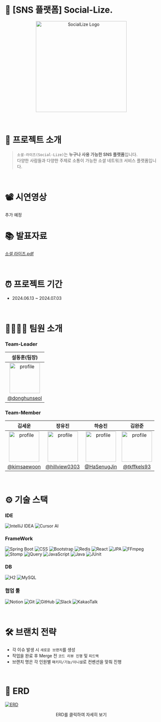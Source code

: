 # 📱 [SNS 플랫폼] Social-Lize.

<p align="center">
  <img src="https://github.com/donghunseol/social-lize/blob/dev/src/main/resources/static/images/logo.png?raw=true" alt="SocialLize Logo" width="300px">
</p>

<br>

# 📖 프로젝트 소개

> `소셜-라이즈(Social-Lize)`는 **누구나 사용 가능한 SNS 플랫폼**입니다.</br>
> 다양한 사람들과 다양한 주제로 소통이 가능한 소셜 네트워크 서비스 플랫폼입니다.</br>

<br>

# 📽️ 시연영상

추가 예정

# 📚 발표자료

[소셜 라이즈.pdf](https://drive.google.com/file/d/1zB_QkEm4FdnL-PTcJBaCADzZmVoZWAXX/view?usp=drivesdk)

<br>

# ⏰ 프로젝트 기간

- 2024.06.13 ~ 2024.07.03

<br>

# 👨‍👩‍👧‍👧 팀원 소개

### Team-Leader

|                                                        설동훈(팀장)                                                        |
|:---------------------------------------------------------------------------------------------------------------------:|
| <img src="https://ca.slack-edge.com/T06B351QHF0-U06JXGQ1DAN-c05d9be15921-512" alt="profile" width="100" height="100"> | 
|                                    [@donghunseol](https://github.com/donghunseol)                                     |

### Team-Member

|                                                   김세운                                                    |                                                   장유진                                                    |                                                   하승진                                                   |                                                   김완준                                                    |
|:--------------------------------------------------------------------------------------------------------:|:--------------------------------------------------------------------------------------------------------:| :-------------------------------------------------------------------------------------------------------:|:--------------------------------------------------------------------------------------------------------:| 
| <img src="https://avatars.githubusercontent.com/u/897777?v=4" alt="profile" width="100" height="100"> | <img src="https://avatars.githubusercontent.com/u/161176345?v=4" alt="profile" width="100" height="100"> |  <img src="https://avatars.githubusercontent.com/u/126733434?v=4" alt="profile" width="100" height="100"> | <img src="https://avatars.githubusercontent.com/u/81667935?v=4" alt="profile" width="100" height="100"> | 
|                                    [@kimsaewoon](https://github.com/kimsaewoon)                                    |                              [@hillview0303](https://github.com/hillview0303)                              |                              [@HaSenugJin](https://github.com/HaSenugJin)                               |                               [@tkffkels93](https://github.com/tkffkels93)                               |

<br>

# ⚙️ 기술 스택

### IDE

![IntelliJ IDEA](https://img.shields.io/badge/-IntelliJ%20IDEA-blue?logo=intellij-idea&logoColor=white)
![Cursor AI](https://img.shields.io/badge/-Cursor%20AI-black?logo=coursera&logoColor=white)

### FrameWork

![Spring Boot](https://img.shields.io/badge/-Spring%20Boot-brightgreen?logo=spring&logoColor=white)
![CSS](https://img.shields.io/badge/-CSS3-blue?logo=css3&logoColor=white)
![Bootstrap](https://img.shields.io/badge/BootStrap-%238511FA.svg?style=flat&logo=bootstrap&logoColor=white)
![Redis](https://img.shields.io/badge/Redis-black?logo=redis&logoColor=white)
![React](https://img.shields.io/badge/React-blue?logo=react&logoColor=white)
![JPA](https://img.shields.io/badge/JPA-red?logo=spring&logoColor=white)
![FFmpeg](https://img.shields.io/badge/FFmpeg-green?logo=ffmpeg&logoColor=white)
![Stomp](https://img.shields.io/badge/Stomp-purple?logo=stripe&logoColor=white)
![jQuery](https://img.shields.io/badge/jQuery-blue?logo=jquery&logoColor=white)
![JavaScript](https://img.shields.io/badge/JavaScript-%23323330.svg?style=flat&logo=javascript&logoColor=white)
![Java](https://img.shields.io/badge/Java-%23ED8B00.svg?style=flat&logo=openjdk&logoColor=white)
![JUnit](https://img.shields.io/badge/JUnit-green?logo=junit5&logoColor=white)

### DB

![H2](https://img.shields.io/badge/-H2-orange?logo=amazondocumentdb&logoColor=white)
![MySQL](https://img.shields.io/badge/MySQL-black?&logo=mysql&logoColor=white)

### 협업 툴

![Notion](https://img.shields.io/badge/-Notion-black?logo=notion&logoColor=white)
![Git](https://img.shields.io/badge/-Git-red?logo=git&logoColor=white)
![GitHub](https://img.shields.io/badge/-GitHub-black?logo=github&logoColor=white)
![Slack](https://img.shields.io/badge/-Slack-purple?logo=slack&logoColor=white)
![KakaoTalk](https://img.shields.io/badge/kakaotalk-ffcd00.svg?style=flat&logo=kakaotalk&logoColor=000000)

<br>

# 🛠️ 브랜치 전략

- 각 이슈 발생 시 `새로운 브랜치`를 생성
- 작업을 완료 후 Merge 전 `코드 리뷰 진행` 및 `피드백`
- 브랜치 명은 각 인원별 `패키지/기능/이니셜`로 컨벤션을 맞춰 진행

<br>

# 🔐 ERD

[![ERD](https://github.com/donghunseol/social-lize/blob/dev/src/main/resources/static/images/erd-image.png)](https://www.erdcloud.com/d/mHmatRSTWosroBzRR)

<p align="center">
  ERD를 클릭하여 자세히 보기
</p>


<br>

